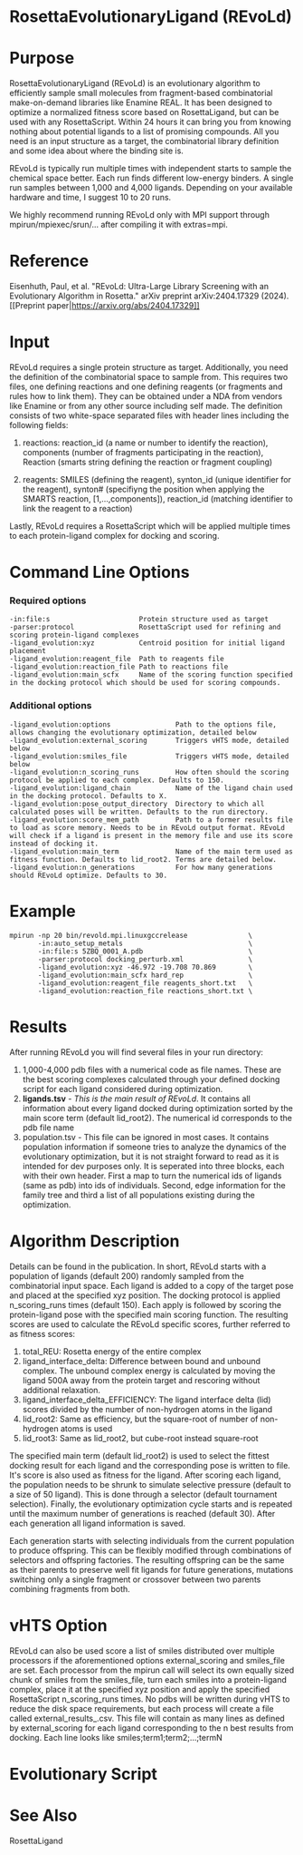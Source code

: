 # RosettaEvolutionaryLigand (REvoLd)

# Purpose

RosettaEvolutionaryLigand (REvoLd) is an evolutionary algorithm to efficiently sample small molecules from fragment-based combinatorial make-on-demand libraries like Enamine REAL. It has been designed to optimize a normalized fitness score based on RosettaLigand, but can be used with any RosettaScript. Within 24 hours it can bring you from knowing nothing about potential ligands to a list of promising compounds. All you need is an input structure as a target, the combinatorial library definition and some idea about where the binding site is.

REvoLd is typically run multiple times with independent starts to sample the chemical space better. Each run finds different low-energy binders. A single run samples between 1,000 and 4,000 ligands. Depending on your available hardware and time, I suggest 10 to 20 runs.

We highly recommend running REvoLd only with MPI support through mpirun/mpiexec/srun/... after compiling it with extras=mpi. 

# Reference

Eisenhuth, Paul, et al. "REvoLd: Ultra-Large Library Screening with an Evolutionary Algorithm in Rosetta." arXiv preprint arXiv:2404.17329 (2024). [[Preprint paper|https://arxiv.org/abs/2404.17329]]

# Input

REvoLd requires a single protein structure as target. Additionally, you need the definition of the combinatorial space to sample from. This requires two files, one defining reactions and one defining reagents (or fragments and rules how to link them). They can be obtained under a NDA from vendors like Enamine or from any other source including self made. The definition consists of two white-space separated files with header lines including the following fields:

1. reactions: reaction_id (a name or number to identify the reaction), components (number of fragments participating in the reaction), Reaction (smarts string defining the reaction or fragment coupling)

2. reagents: SMILES (defining the reagent), synton_id (unique identifier for the reagent), synton# (specifiyng the position when applying the SMARTS reaction, [1,...,components]), reaction_id (matching identifier to link the reagent to a reaction)

Lastly, REvoLd requires a RosettaScript which will be applied multiple times to each protein-ligand complex for docking and scoring.

# Command Line Options

### Required options

```
-in:file:s                      Protein structure used as target
-parser:protocol                RosettaScript used for refining and scoring protein-ligand complexes
-ligand_evolution:xyz           Centroid position for initial ligand placement
-ligand_evolution:reagent_file  Path to reagents file
-ligand_evolution:reaction_file Path to reactions file
-ligand_evolution:main_scfx     Name of the scoring function specified in the docking protocol which should be used for scoring compounds.
```

### Additional options

```
-ligand_evolution:options                Path to the options file, allows changing the evolutionary optimization, detailed below
-ligand_evolution:external_scoring       Triggers vHTS mode, detailed below
-ligand_evolution:smiles_file            Triggers vHTS mode, detailed below
-ligand_evolution:n_scoring_runs         How often should the scoring protocol be applied to each complex. Defaults to 150.
-ligand_evolution:ligand_chain           Name of the ligand chain used in the docking protocol. Defaults to X.
-ligand_evolution:pose_output_directory  Directory to which all calculated poses will be written. Defaults to the run directory.
-ligand_evolution:score_mem_path         Path to a former results file to load as score memory. Needs to be in REvoLd output format. REvoLd will check if a ligand is present in the memory file and use its score instead of docking it.
-ligand_evolution:main_term              Name of the main term used as fitness function. Defaults to lid_root2. Terms are detailed below.
-ligand_evolution:n_generations          For how many generations should REvoLd optimize. Defaults to 30.
```

# Example

```
mpirun -np 20 bin/revold.mpi.linuxgccrelease               \
       -in:auto_setup_metals                               \
       -in:file:s 5ZBQ_0001_A.pdb                          \
       -parser:protocol docking_perturb.xml                \
       -ligand_evolution:xyz -46.972 -19.708 70.869        \
       -ligand_evolution:main_scfx hard_rep                \
       -ligand_evolution:reagent_file reagents_short.txt   \
       -ligand_evolution:reaction_file reactions_short.txt \
```

# Results

After running REvoLd you will find several files in your run directory:

1. 1,000-4,000 pdb files with a numerical code as file names. These are the best scoring complexes calculated through your defined docking script for each ligand considered during optimization.
2. **ligands.tsv** - _This is the main result of REvoLd_. It contains all information about every ligand docked during optimization sorted by the main score term (default lid_root2). The numerical id corresponds to the pdb file name
3. population.tsv - This file can be ignored in most cases. It contains population information if someone tries to analyze the dynamics of the evolutionary optimization, but it is not straight forward to read as it is intended for dev purposes only. It is seperated into three blocks, each with their own header. First a map to turn the numerical ids of ligands (same as pdb) into ids of individuals. Second, edge information for the family tree and third a list of all populations existing during the optimization.

# Algorithm Description

Details can be found in the publication. In short, REvoLd starts with a population of ligands (default 200) randomly sampled from the combinatorial input space. Each ligand is added to a copy of the target pose and placed at the specified xyz position. The docking protocol is applied n_scoring_runs times (default 150). Each apply is followed by scoring the protein-ligand pose with the specified main scoring function. The resulting scores are used to calculate the REvoLd specific scores, further referred to as fitness scores:

1. total_REU: Rosetta energy of the entire complex
2. ligand_interface_delta: Difference between bound and unbound complex. The unbound complex energy is calculated by moving the ligand 500A away from the protein target and rescoring without additional relaxation.
3. ligand_interface_delta_EFFICIENCY: The ligand interface delta (lid) scores divided by the number of non-hydrogen atoms in the ligand
4. lid_root2: Same as efficiency, but the square-root of number of non-hydrogen atoms is used
5. lid_root3: Same as lid_root2, but cube-root instead square-root

The specified main term (default lid_root2) is used to select the fittest docking result for each ligand and the corresponding pose is written to file. It's score is also used as fitness for the ligand. After scoring each ligand, the population needs to be shrunk to simulate selective pressure (default to a size of 50 ligand). This is done through a selector (default tournament selection). Finally, the evolutionary optimization cycle starts and is repeated until the maximum number of generations is reached (default 30). After each generation all ligand information is saved.

Each generation starts with selecting individuals from the current population to produce offspring. This can be flexibly modified through combinations of selectors and offspring factories. The resulting offspring can be the same as their parents to preserve well fit ligands for future generations, mutations switching only a single fragment or crossover between two parents combining fragments from both.

# vHTS Option

REvoLd can also be used score a list of smiles distributed over multiple processors if the aforementioned options external_scoring and smiles_file are set. Each processor from the mpirun call will select its own equally sized chunk of smiles from the smiles_file, turn each smiles into a protein-ligand complex, place it at the specified xyz position and apply the specified RosettaScript n_scoring_runs times. No pdbs will be written during vHTS to reduce the disk space requirements, but each process will create a file called external_results_<procID>.csv. This file will contain as many lines as defined by external_scoring for each ligand corresponding to the n best results from docking. Each line looks like smiles;term1;term2;...;termN

# Evolutionary Script

# See Also

RosettaLigand